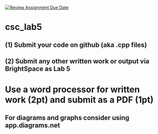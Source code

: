 [![Review Assignment Due Date](https://classroom.github.com/assets/deadline-readme-button-24ddc0f5d75046c5622901739e7c5dd533143b0c8e959d652212380cedb1ea36.svg)](https://classroom.github.com/a/vxxYdCe7)
# csc_lab5

## (1) Submit your code on github (aka .cpp files)

## (2) Submit any other written work or output via BrightSpace as Lab 5

# Use a word processor for written work (2pt) and submit as a PDF (1pt)
## For diagrams and graphs consider using app.diagrams.net
